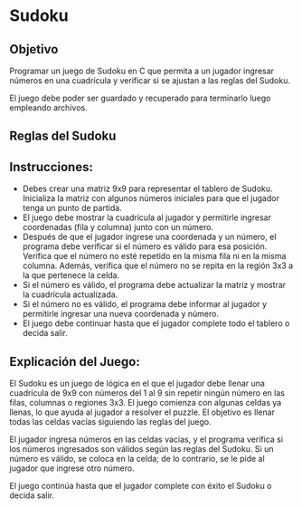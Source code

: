 # Sudoku

## Objetivo
Programar un juego de Sudoku en C que permita a un jugador ingresar números en una cuadrícula y verificar si se ajustan a las reglas del Sudoku.

El juego debe poder ser guardado y recuperado para terminarlo luego empleando archivos.

## Reglas del Sudoku

## Instrucciones:

 * Debes crear una matriz 9x9 para representar el tablero de Sudoku. Inicializa la matriz con algunos números iniciales para que el jugador tenga un punto de partida.
 * El juego debe mostrar la cuadrícula al jugador y permitirle ingresar coordenadas (fila y columna) junto con un número.
 * Después de que el jugador ingrese una coordenada y un número, el programa debe verificar si el número es válido para esa posición. Verifica que el número no esté repetido en la misma fila ni en la misma columna. Además, verifica que el número no se repita en la región 3x3 a la que pertenece la celda.
 * Si el número es válido, el programa debe actualizar la matriz y mostrar la cuadrícula actualizada.
 * Si el número no es válido, el programa debe informar al jugador y permitirle ingresar una nueva coordenada y número.
 * El juego debe continuar hasta que el jugador complete todo el tablero o decida salir.

## Explicación del Juego:

El Sudoku es un juego de lógica en el que el jugador debe llenar una cuadrícula de 9x9 con números del 1 al 9 sin repetir ningún número en las filas, columnas o regiones 3x3. El juego comienza con algunas celdas ya llenas, lo que ayuda al jugador a resolver el puzzle. El objetivo es llenar todas las celdas vacías siguiendo las reglas del juego.

El jugador ingresa números en las celdas vacías, y el programa verifica si los números ingresados son válidos según las reglas del Sudoku. Si un número es válido, se coloca en la celda; de lo contrario, se le pide al jugador que ingrese otro número.

El juego continúa hasta que el jugador complete con éxito el Sudoku o decida salir.

